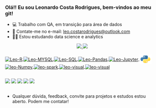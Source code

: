 ### Olá!! Eu sou Leonardo Costa Rodrigues, bem-vindos ao meu git!

- 💻 Trabalho com QA, em transição para área de dados
- 📧 Contate-me no e-mail: leo.costarodrigues@outlook.com
- 👨‍🎓 Estou estudando data science e analytics



<div align="center">
  <a href="https://github.com/Leocrodrigues">
  <img height="180em" src="https://github-readme-stats.vercel.app/api?username=Leocrodrigues&show_icons=true&theme=tokyonight&include_all_commits=true&count_private=true"/>
    
  <img height="180em" src="https://github-readme-stats.vercel.app/api/top-langs/?username=Leocrodrigues&layout=compact&langs_count=7&theme=tokyonight"/>
</div>
  
 <div style="display: inline_block"><br>
  <img align="center" alt="Leo-R" height="30" width="40" src="https://cdn.jsdelivr.net/gh/devicons/devicon/icons/rstudio/rstudio-original.svg">
  <img align="center" alt="Leo-MYSQL" height="30" width="40" src="https://cdn.jsdelivr.net/gh/devicons/devicon/icons/mysql/mysql-original.svg">
  <img align="center" alt="Leo-SQL" height="30" width="40" src="https://cdn.jsdelivr.net/gh/devicons/devicon/icons/microsoftsqlserver/microsoftsqlserver-plain-wordmark.svg">
  <img align="center" alt="Leo-Pandas" height="30" width="40" src="https://cdn.jsdelivr.net/gh/devicons/devicon/icons/pandas/pandas-original-wordmark.svg">
   <img align="center" alt="Leo-Jupyter" height="30" width="40" src="https://cdn.jsdelivr.net/gh/devicons/devicon/icons/jupyter/jupyter-original-wordmark.svg">
  <img align="center" alt="Leo-Python" height="30" width="40" src="https://raw.githubusercontent.com/devicons/devicon/master/icons/python/python-original.svg">
  <img align="center" alt="leo-Numpy" height="30" width="40" src="https://cdn.jsdelivr.net/gh/devicons/devicon/icons/numpy/numpy-original.svg">
   <img align="center" alt="leo-spark" height="30" width="40" src="https://upload.wikimedia.org/wikipedia/commons/f/f3/Apache_Spark_logo.svg">
    <img align="center" alt="leo-visual" height="30" width="40" src="https://upload.wikimedia.org/wikipedia/commons/5/5f/Visual_Studio_Logo_%282013-2017%29.svg">
    <img align="center" alt="leo-visual" height="30" width="40" src=" https://cdn.cdnlogo.com/logos/g/39/google-data-studio.svg">
   </div>

 ##

  <div> 
  <a href="https://www.instagram.com/costarodrigues.leo/" target="_blank"><img src="https://img.shields.io/badge/-Instagram-%23E4405F?style=for-the-badge&logo=instagram&logoColor=white" target="_blank"></a>
  <a href = "mailto:leonardo.costasccp@gmail.com"><img src="https://img.shields.io/badge/-Gmail-%23333?style=for-the-badge&logo=gmail&logoColor=white" target="_blank"></a>
  <a href="https://www.linkedin.com/in/leonardo-costarodrigues/" target="_blank"><img src="https://img.shields.io/badge/-LinkedIn-%230077B5?style=for-the-badge&logo=linkedin&logoColor=white" target="_blank"></a> 
    <a href="https://app.powerbi.com/view?r=eyJrIjoiNWYyMTkwOTYtODg2Yy00NWM0LWIzNTUtMjc0MmE4OTliOTcyIiwidCI6IjdlOTNlMjg2LWIyOWEtNDQ1NC1hNDFhLWU4NDE5ZWM5ZGViNSJ9&pageName=ReportSection" target="_blank"><img src="https://img.shields.io/badge/PowerBI-F2C811?style=for-the-badge&logo=Power%20BI&logoColor=white" target="_blank"></a>
    <a href="" target="_blank"><img src="https://img.shields.io/badge/Tableau-E97627?style=for-the-badge&logo=Tableau&logoColor=white" target="_blank"></a>
    
   
##    
    
  - Qualquer dúvida, feedback, convite para projetos e estudos estou aberto. Podem me contatar!
